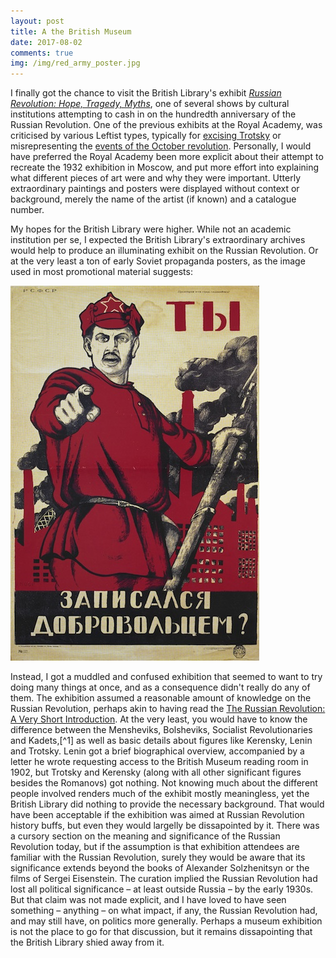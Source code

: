 ```yaml
---
layout: post
title: A the British Museum
date: 2017-08-02
comments: true
img: /img/red_army_poster.jpg
---
```


I finally got the chance to visit the British Library's exhibit [_Russian Revolution: Hope, Tragedy, Myths_](https://www.bl.uk/events/russian%20revolution%20hope%20tragedy%20myths), one of several shows by cultural institutions attempting to cash in on the hundredth anniversary of the Russian Revolution. One of the previous exhibits at the Royal Academy, was criticised by various Leftist types, typically for [excising Trotsky](https://www.wsws.org/en/articles/2017/02/25/rrev-f25.html) or misrepresenting the [events of the October revolution](http://isj.org.uk/misrepresenting-revolution-art-at-the-royal-academy/). Personally, I would have preferred the Royal Academy been more explicit about their attempt to recreate the 1932 exhibition in Moscow, and put more effort into explaining what different pieces of art were and why they were important. Utterly extraordinary paintings and posters were displayed without context or background, merely the name of the artist (if known) and a catalogue number.

My hopes for the British Library were higher. While not an academic institution per se, I expected the British Library's extraordinary  archives would help to produce an illuminating exhibit on the Russian Revolution. Or at the very least a ton of early Soviet propaganda posters, as the image used in most promotional material suggests:

<p><img src="/img/red_army_poster.jpg"></p>

Instead, I got a muddled and confused exhibition that seemed to want to try doing many things at once, and as a consequence didn't really do any of them. The exhibition assumed a reasonable amount of knowledge on the Russian Revolution, perhaps akin to having read the [The Russian Revolution: A Very Short Introduction](http://www.veryshortintroductions.com/view/10.1093/actrade/9780192853950.001.0001/actrade-9780192853950). At the very least, you would have to know the difference between the Mensheviks, Bolsheviks, Socialist Revolutionaries and Kadets,[^1] as well as basic details about figures like Kerensky, Lenin and Trotsky. Lenin got a brief biographical overview, accompanied by a letter he wrote requesting access to the British Museum reading room in 1902, but Trotsky and Kerensky (along with all other significant figures besides the Romanovs) got nothing. Not knowing much about the different people involved renders much of the exhibit mostly meaningless, yet the British Library did nothing to provide the necessary background. That would have been acceptable if the exhibition was aimed at Russian Revolution history buffs, but even they would largelly be dissapointed by it. There was a cursory section on the meaning and significance of the Russian Revolution today, but if the assumption is that exhibition attendees are familiar with the Russian Revolution, surely they would be aware that its significance extends beyond the books of Alexander Solzhenitsyn or the films of Sergei Eisenstein. The curation implied the Russian Revolution had lost all political significance – at least outside Russia – by the early 1930s. But that claim was not made explicit, and I have loved to have seen something – anything – on what impact, if any, the Russian Revolution had, and may still have, on politics more generally. Perhaps a museum exhibition is not the place to go for that discussion, but it remains dissapointing that the British Library shied away from it.
